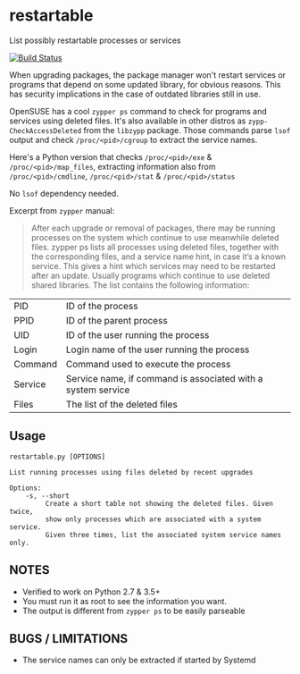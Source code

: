 # restartable
List possibly restartable processes or services

[![Build Status](https://travis-ci.org/ricardobranco777/restartable.svg?branch=master)](https://travis-ci.org/ricardobranco777/restartable)

When upgrading packages, the package manager won't restart services or programs that depend on some updated library, for obvious reasons.  This has security implications in the case of outdated libraries still in use.

OpenSUSE has a cool `zypper ps` command to check for programs and services using deleted files.
It's also available in other distros as `zypp-CheckAccessDeleted` from the `libzypp` package.
Those commands parse `lsof` output and check `/proc/<pid>/cgroup` to extract the service names.

Here's a Python version that checks `/proc/<pid>/exe` & `/proc/<pid>/map_files`,
extracting information also from `/proc/<pid>/cmdline`, `/proc/<pid>/stat` & `/proc/<pid>/status`

No `lsof` dependency needed.

Excerpt from `zypper` manual:

> After each upgrade or removal of packages, there may be running processes on the system which continue to use meanwhile deleted files. zypper ps lists all processes using deleted files, together
> with the corresponding files, and a service name hint, in case it’s a known service. This gives a hint which services may need to be restarted after an update. Usually programs which continue to
> use deleted shared libraries. The list contains the following information:
>

|   |   |
|---|---|
| PID | ID of the process
| PPID | ID of the parent process
| UID | ID of the user running the process
| Login | Login name of the user running the process
| Command | Command used to execute the process
| Service | Service name, if command is associated with a system service
| Files | The list of the deleted files

## Usage

```
restartable.py [OPTIONS]

List running processes using files deleted by recent upgrades

Options:
    -s, --short
         Create a short table not showing the deleted files. Given twice,
         show only processes which are associated with a system service.
         Given three times, list the associated system service names only.
```

## NOTES

  - Verified to work on Python 2.7 & 3.5+
  - You must run it as root to see the information you want.
  - The output is different from `zypper ps` to be easily parseable

## BUGS / LIMITATIONS

  - The service names can only be extracted if started by Systemd
